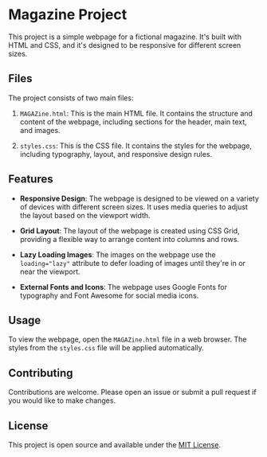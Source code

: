 # Magazine Project

This project is a simple webpage for a fictional magazine. It's built with HTML and CSS, and it's designed to be responsive for different screen sizes.

## Files

The project consists of two main files:

1. `MAGAZine.html`: This is the main HTML file. It contains the structure and content of the webpage, including sections for the header, main text, and images.

2. `styles.css`: This is the CSS file. It contains the styles for the webpage, including typography, layout, and responsive design rules.

## Features

- **Responsive Design**: The webpage is designed to be viewed on a variety of devices with different screen sizes. It uses media queries to adjust the layout based on the viewport width.

- **Grid Layout**: The layout of the webpage is created using CSS Grid, providing a flexible way to arrange content into columns and rows.

- **Lazy Loading Images**: The images on the webpage use the `loading="lazy"` attribute to defer loading of images until they're in or near the viewport.

- **External Fonts and Icons**: The webpage uses Google Fonts for typography and Font Awesome for social media icons.

## Usage

To view the webpage, open the `MAGAZine.html` file in a web browser. The styles from the `styles.css` file will be applied automatically.

## Contributing

Contributions are welcome. Please open an issue or submit a pull request if you would like to make changes.

## License

This project is open source and available under the [MIT License](LICENSE).